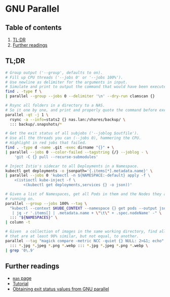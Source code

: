 # GNU Parallel

## Table of contents <!-- omit in toc -->

1. [TL;DR](#tldr)
1. [Further readings](#further-readings)

## TL;DR

```sh
# Group output ('--group', defaults to on).
# Fill up CPU threads ('--jobs 0' or '--jobs 100%').
# Use newline as delimiter for the arguments in input.
# Simulate and print to output the command that would have been executed.
find . -type f \
| parallel --group --jobs 0 --delimiter '\n' --dry-run clamscan {}

# Rsync all folders in a directory to a NAS.
# So it one by one, and print and properly quote the command before execution.
parallel -qt -j 1 \
  rsync -a --info=stats2 {} nas.lan:/shares/backup/ \
  ::: backup/.snapshots/*

# Get the exit status of all subjobs ('--joblog $outfile').
# Use all the threads you can (--jobs 0), hammering the CPU.
# Highlight in red jobs that failed.
find . -type d -name .git -exec dirname "{}" + \
| parallel --jobs 0 --color-failed --tagstring {/} --joblog - \
    'git -C {} pull --recurse-submodules'

# Inject Istio's sidecar to all Deployments in a Namespace.
kubectl get deployments -o jsonpath='{.items[*].metadata.name}' \
| parallel --jobs 0 'kubectl -n ${NAMESPACE:-default} apply -f \
    <(istioctl kube-inject -f \
        <(kubectl get deployments,services {} -o json))'

# Given a list of Namespaces, get all Pods in them and the Nodes they are
# running on.
parallel --group --jobs 100% --tag \
  "kubectl --context $KUBE_CONTEXT --namespace {} get pods --output json \
   | jq -r '.items[] | .metadata.name + \"\t\" + .spec.nodeName' -" \
  ::: "${NAMESPACES}" \
| column -t

# Given  a collection of images in the same working directory, find all those
# that are at least 90% similar, but not equal, to another.
parallel --tag "magick compare -metric NCC -quiet {} NULL: 2>&1; echo" \
  ::: *.jpg *.jpeg *.png *.webp ::: *.jpg *.jpeg *.png *.webp \
| grep '0\.9'
```

## Further readings

- [`man` page][man page]
- [Tutorial]
- [Obtaining exit status values from GNU parallel]

<!--
  References
  -->

<!-- Upstream -->
[man page]: https://www.gnu.org/software/parallel/man.html
[tutorial]: https://www.gnu.org/software/parallel/parallel_tutorial.html

<!-- Others -->
[obtaining exit status values from gnu parallel]: https://stackoverflow.com/questions/6310181/obtaining-exit-status-values-from-gnu-parallel#6789085
